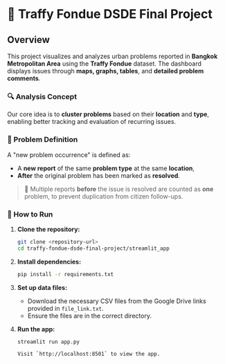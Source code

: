# 🧠 Traffy Fondue DSDE Final Project

## Overview

This project visualizes and analyzes urban problems reported in **Bangkok Metropolitan Area** using the **Traffy Fondue** dataset. The dashboard displays issues through **maps, graphs, tables**, and **detailed problem comments**.

### 🔍 Analysis Concept

Our core idea is to **cluster problems** based on their **location** and **type**, enabling better tracking and evaluation of recurring issues.

### 📌 Problem Definition

A "new problem occurrence" is defined as:

- A **new report** of the same **problem type** at the same **location**,  
- **After** the original problem has been marked as **resolved**.

> 🔁 Multiple reports **before** the issue is resolved are counted as **one** problem, to prevent duplication from citizen follow-ups.


### 🚀 How to Run

1. **Clone the repository:**

   ```bash
   git clone <repository-url>
   cd traffy-fondue-dsde-final-project/streamlit_app

2. **Install dependencies:**

   ```bash
   pip install -r requirements.txt

3. **Set up data files:**

   - Download the necessary CSV files from the Google Drive links provided in `file_link.txt`.
   - Ensure the files are in the correct directory.
  
4. **Run the app:**

   ```bash
   streamlit run app.py

   Visit `http://localhost:8501` to view the app.
